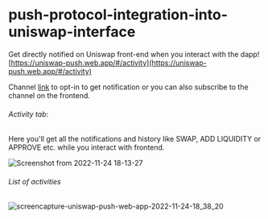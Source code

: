# push-protocol-integration-into-uniswap-interface
Get directly notified on Uniswap front-end when you interact with the dapp!  [https://uniswap-push.web.app/#/activity](https://uniswap-push.web.app/#/activity)

Channel [link](staging.push.org/#/channels?channel=0xEc025780fa9430Ce759bAB7E865Faf5Fa8b2C6E2) to opt-in to get notification or you can also subscribe to the channel on the frontend.

###### Activity tab:
Here you'll get all the notifications and history like SWAP, ADD LIQUIDITY or APPROVE etc. while you interact with frontend.

![Screenshot from 2022-11-24 18-13-27](https://user-images.githubusercontent.com/42214791/203793118-af9d6aa9-5e95-4aa1-8897-eeacf24c2a68.png)


###### List of activities
![screencapture-uniswap-push-web-app-2022-11-24-18_38_20](https://user-images.githubusercontent.com/42214791/203798108-cbc75ea1-c73f-443e-b0b7-aef07b46b7d7.png)

